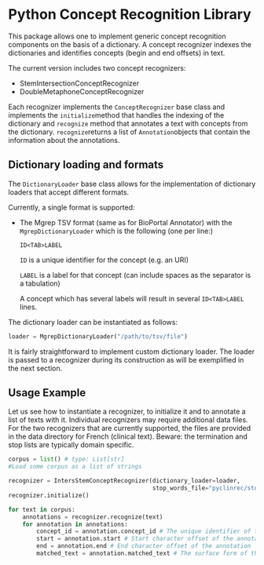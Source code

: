 # Python Concept Recognition Library

This package allows one to implement generic concept recognition components on the basis of a dictionary. A concept recognizer indexes the dictionaries and identifies concepts (begin and end offsets) in text. 



The current version includes two concept recognizers:

- StemIntersectionConceptRecognizer
- DoubleMetaphoneConceptRecognizer



Each recognizer implements the `ConceptRecognizer` base class and implements the `initialize`method that handles the indexing of the dictionary and `recognize` method that annotates a text with concepts from the dictionary.  `recognize`returns a list of `Annotation`objects that contain the information about the annotations. 



## Dictionary loading and formats

The `DictionaryLoader` base class allows for the implementation of dictionary loaders that accept different formats. 

Currently, a single format is supported: 

* The Mgrep TSV format (same as for BioPortal Annotator) with the `MgrepDictionaryLoader` which is the following (one per line:)

  `ID<TAB>LABEL`

  `ID` is a unique identifier for the concept (e.g. an URI)

  `LABEL` is a label for that concept (can include spaces as the separator is a tabulation)

  A concept which has several labels will result in several `ID<TAB>LABEL` lines. 

The dictionary loader can be instantiated as follows:

``````python
loader = MgrepDictionaryLoader("/path/to/tsv/file")
``````

It is fairly straightforward to implement custom dictionary loader. The loader is passed to a recognizer during its construction as will be exemplified in the next section. 



## Usage Example 

 Let us see how to instantiate a recognizer, to initialize it and to annotate a list of texts with it. Individual recognizers may require additional data files. For the two recognizers that are currently supported, the files are provided in the data directory for French (clinical text). Beware: the termination and stop lists are typically domain specific. 

```python
corpus = list() # type: List[str]
#Load some corpus as a list of strings

recognizer = IntersStemConceptRecognizer(dictionary_loader=loader,
                                         stop_words_file="pyclinrec/stopwordsfr.txt",                                 termination_terms_file="pyclinrec/termination_termsfr.txt")
recognizer.initialize()

for text in corpus: 
    annotations = recognizer.recognize(text)
    for annotation in annotations:
        concept_id = annotation.concept_id # The unique identifier of the matching concept as defined in the dictionary
        start = annotation.start # Start character offset of the annotation
        end = annotation.end # End character offset of the annotation
        matched_text = annotation.matched_text # The surface form of the text matching te annotation
        
```
